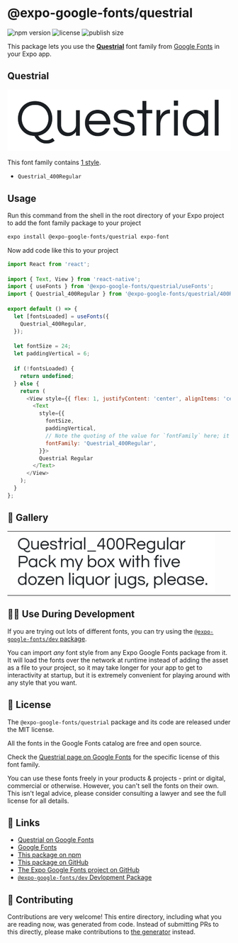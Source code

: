 # @expo-google-fonts/questrial

![npm version](https://flat.badgen.net/npm/v/@expo-google-fonts/questrial)
![license](https://flat.badgen.net/github/license/expo/google-fonts)
![publish size](https://flat.badgen.net/packagephobia/install/@expo-google-fonts/questrial)

This package lets you use the [**Questrial**](https://fonts.google.com/specimen/Questrial) font family from [Google Fonts](https://fonts.google.com/) in your Expo app.

## Questrial

![Questrial](./font-family.png)

This font family contains [1 style](#-gallery).

- `Questrial_400Regular`

## Usage

Run this command from the shell in the root directory of your Expo project to add the font family package to your project
```sh
expo install @expo-google-fonts/questrial expo-font
```

Now add code like this to your project
```js
import React from 'react';

import { Text, View } from 'react-native';
import { useFonts } from '@expo-google-fonts/questrial/useFonts';
import { Questrial_400Regular } from '@expo-google-fonts/questrial/400Regular';

export default () => {
  let [fontsLoaded] = useFonts({
    Questrial_400Regular,
  });

  let fontSize = 24;
  let paddingVertical = 6;

  if (!fontsLoaded) {
    return undefined;
  } else {
    return (
      <View style={{ flex: 1, justifyContent: 'center', alignItems: 'center' }}>
        <Text
          style={{
            fontSize,
            paddingVertical,
            // Note the quoting of the value for `fontFamily` here; it expects a string!
            fontFamily: 'Questrial_400Regular',
          }}>
          Questrial Regular
        </Text>
      </View>
    );
  }
};

```

## 🔡 Gallery


||||
|-|-|-|
|![Questrial_400Regular](.//400Regular/Questrial_400Regular.ttf.png)||||


## 👩‍💻 Use During Development

If you are trying out lots of different fonts, you can try using the [`@expo-google-fonts/dev` package](https://github.com/expo/google-fonts/tree/master/font-packages/dev#readme).

You can import *any* font style from any Expo Google Fonts package from it. It will load the fonts
over the network at runtime instead of adding the asset as a file to your project, so it may take longer
for your app to get to interactivity at startup, but it is extremely convenient
for playing around with any style that you want.

## 📖 License

The `@expo-google-fonts/questrial` package and its code are released under the MIT license.

All the fonts in the Google Fonts catalog are free and open source.

Check the [Questrial page on Google Fonts](https://fonts.google.com/specimen/Questrial) for the specific license of this font family.

You can use these fonts freely in your products & projects - print or digital, commercial or otherwise. However, you can't sell the fonts on their own. This isn't legal advice, please consider consulting a lawyer and see the full license for all details.

## 🔗 Links

- [Questrial on Google Fonts](https://fonts.google.com/specimen/Questrial)
- [Google Fonts](https://fonts.google.com/)
- [This package on npm](https://www.npmjs.com/package/@expo-google-fonts/questrial)
- [This package on GitHub](https://github.com/expo/google-fonts/tree/master/font-packages/questrial)
- [The Expo Google Fonts project on GitHub](https://github.com/expo/google-fonts)
- [`@expo-google-fonts/dev` Devlopment Package](https://github.com/expo/google-fonts/tree/master/font-packages/dev)

## 🤝 Contributing

Contributions are very welcome! This entire directory, including what you are reading now, was generated from code. Instead of submitting PRs to this directly, please make contributions to [the generator](https://github.com/expo/google-fonts/tree/master/packages/generator) instead.
